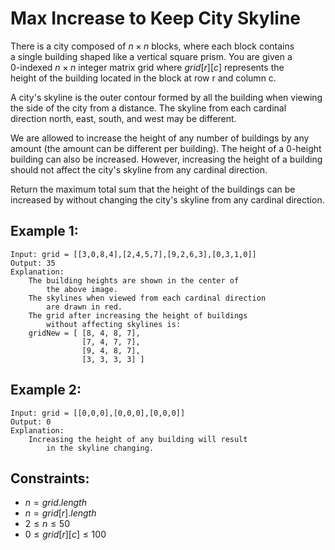 # Max Increase to Keep City Skyline

There is a city composed of $n \times n$ blocks, where each block contains  
a single building shaped like a vertical square prism. You are given a  
0-indexed $n \times n$ integer matrix grid where $grid[r][c]$ represents the  
height of the building located in the block at row r and column c.

A city's skyline is the outer contour formed by all the building when viewing  
the side of the city from a distance. The skyline from each cardinal  
direction north, east, south, and west may be different.

We are allowed to increase the height of any number of buildings by any  
amount (the amount can be different per building). The height of a 0-height  
building can also be increased. However, increasing the height of a building  
should not affect the city's skyline from any cardinal direction.

Return the maximum total sum that the height of the buildings can be  
increased by without changing the city's skyline from any cardinal direction.

 

## Example 1:

    Input: grid = [[3,0,8,4],[2,4,5,7],[9,2,6,3],[0,3,1,0]]
    Output: 35
    Explanation: 
        The building heights are shown in the center of 
            the above image.
        The skylines when viewed from each cardinal direction 
            are drawn in red.
        The grid after increasing the height of buildings 
            without affecting skylines is:
        gridNew = [ [8, 4, 8, 7],
                    [7, 4, 7, 7],
                    [9, 4, 8, 7],
                    [3, 3, 3, 3] ]

## Example 2:

    Input: grid = [[0,0,0],[0,0,0],[0,0,0]]
    Output: 0
    Explanation: 
        Increasing the height of any building will result 
            in the skyline changing.
        
        
        
## Constraints:

* $n = grid.length$
* $n = grid[r].length$
* $2 \le n \le 50$
* $0 \le grid[r][c] \le 100$

